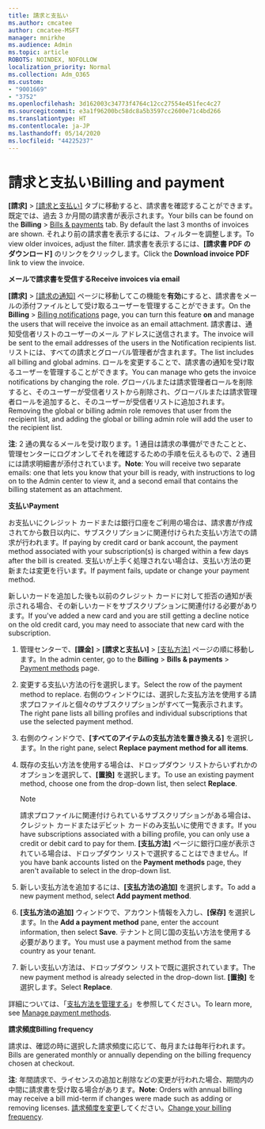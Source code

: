 ```yaml
---
title: 請求と支払い
ms.author: cmcatee
author: cmcatee-MSFT
manager: mnirkhe
ms.audience: Admin
ms.topic: article
ROBOTS: NOINDEX, NOFOLLOW
localization_priority: Normal
ms.collection: Adm_O365
ms.custom:
- "9001669"
- "3752"
ms.openlocfilehash: 3d162003c34773f4764c12cc27554e451fec4c27
ms.sourcegitcommit: e3a1f96200bc58dc8a5b3597cc2600e71c4bd266
ms.translationtype: HT
ms.contentlocale: ja-JP
ms.lasthandoff: 05/14/2020
ms.locfileid: "44225237"
---
```

# <a name="billing-and-payment"></a><span data-ttu-id="e2fdd-102">請求と支払い</span><span class="sxs-lookup"><span data-stu-id="e2fdd-102">Billing and payment</span></span>

<span data-ttu-id="e2fdd-103">**[請求]** > [[請求と支払い]](https://go.microsoft.com/fwlink/p/?linkid=848039) タブに移動すると、請求書を確認することができます。既定では、過去 3 か月間の請求書が表示されます。</span><span class="sxs-lookup"><span data-stu-id="e2fdd-103">Your bills can be found on the **Billing** > [Bills & payments](https://go.microsoft.com/fwlink/p/?linkid=848039) tab.  By default the last 3 months of invoices are shown.</span></span>  <span data-ttu-id="e2fdd-104">それより前の請求書を表示するには、フィルターを調整します。</span><span class="sxs-lookup"><span data-stu-id="e2fdd-104">To view older invoices, adjust the filter.</span></span>  <span data-ttu-id="e2fdd-105">請求書を表示するには、**[請求書 PDF のダウンロード]** のリンクをクリックします。</span><span class="sxs-lookup"><span data-stu-id="e2fdd-105">Click the **Download invoice PDF** link to view the invoice.</span></span>

<span data-ttu-id="e2fdd-106">**メールで請求書を受信する**</span><span class="sxs-lookup"><span data-stu-id="e2fdd-106">**Receive invoices via email**</span></span>

<span data-ttu-id="e2fdd-107">**[請求]** > [[請求の通知]](https://go.microsoft.com/fwlink/p/?linkid=853212) ページに移動してこの機能を**有効**にすると、請求書をメールの添付ファイルとして受け取るユーザーを管理することができます。</span><span class="sxs-lookup"><span data-stu-id="e2fdd-107">On the **Billing** > [Billing notifications](https://go.microsoft.com/fwlink/p/?linkid=853212) page, you can turn this feature **on** and manage the users that will receive the invoice as an email attachment.</span></span> <span data-ttu-id="e2fdd-108">請求書は、通知受信者リストのユーザーのメール アドレスに送信されます。</span><span class="sxs-lookup"><span data-stu-id="e2fdd-108">The invoice will be sent to the email addresses of the users in the Notification recipients list.</span></span> <span data-ttu-id="e2fdd-109">リストには、すべての請求とグローバル管理者が含まれます。</span><span class="sxs-lookup"><span data-stu-id="e2fdd-109">The list includes all billing and global admins.</span></span>  <span data-ttu-id="e2fdd-110">ロールを変更することで、請求書の通知を受け取るユーザーを管理することができます。</span><span class="sxs-lookup"><span data-stu-id="e2fdd-110">You can manage who gets the invoice notifications by changing the role.</span></span>  <span data-ttu-id="e2fdd-111">グローバルまたは請求管理者ロールを削除すると、そのユーザーが受信者リストから削除され、グローバルまたは請求管理者ロールを追加すると、そのユーザーが受信者リストに追加されます。</span><span class="sxs-lookup"><span data-stu-id="e2fdd-111">Removing the global or billing admin role removes that user from the recipient list, and adding the global or billing admin role will add the user to the recipient list.</span></span>

<span data-ttu-id="e2fdd-112">**注**: 2 通の異なるメールを受け取ります。1 通目は請求の準備ができたことと、管理センターにログオンしてそれを確認するための手順を伝えるもので、2 通目には請求明細書が添付されています。</span><span class="sxs-lookup"><span data-stu-id="e2fdd-112">**Note**: You will receive two separate emails: one that lets you know that your bill is ready, with instructions to log on to the Admin center to view it, and a second email that contains the billing statement as an attachment.</span></span>

<span data-ttu-id="e2fdd-113">**支払い**</span><span class="sxs-lookup"><span data-stu-id="e2fdd-113">**Payment**</span></span>

<span data-ttu-id="e2fdd-114">お支払いにクレジット カードまたは銀行口座をご利用の場合は、請求書が作成されてから数日以内に、サブスクリプションに関連付けられた支払い方法での請求が行われます。</span><span class="sxs-lookup"><span data-stu-id="e2fdd-114">If paying by credit card or bank account, the payment method associated with your subscription(s) is charged within a few days after the bill is created.</span></span> <span data-ttu-id="e2fdd-115">支払いが上手く処理されない場合は、支払い方法の更新または変更を行います。</span><span class="sxs-lookup"><span data-stu-id="e2fdd-115">If payment fails, update or change your payment method.</span></span>

<span data-ttu-id="e2fdd-116">新しいカードを追加した後も以前のクレジット カードに対して拒否の通知が表示される場合、その新しいカードをサブスクリプションに関連付ける必要があります。</span><span class="sxs-lookup"><span data-stu-id="e2fdd-116">If you've added a new card and you are still getting a decline notice on the old credit card, you may need to associate that new card with the subscription.</span></span>

1. <span data-ttu-id="e2fdd-117">管理センターで、**[課金]** > **[請求と支払い]** > [[支払方法]](https://go.microsoft.com/fwlink/p/?linkid=2018806) ページの順に移動します。</span><span class="sxs-lookup"><span data-stu-id="e2fdd-117">In the admin center, go to the **Billing** > **Bills & payments** > [Payment methods](https://go.microsoft.com/fwlink/p/?linkid=2018806) page.</span></span>

2. <span data-ttu-id="e2fdd-118">変更する支払い方法の行を選択します。</span><span class="sxs-lookup"><span data-stu-id="e2fdd-118">Select the row of the payment method to replace.</span></span> <span data-ttu-id="e2fdd-119">右側のウィンドウには、選択した支払方法を使用する請求プロファイルと個々のサブスクリプションがすべて一覧表示されます。</span><span class="sxs-lookup"><span data-stu-id="e2fdd-119">The right pane lists all billing profiles and individual subscriptions that use the selected payment method.</span></span>

3. <span data-ttu-id="e2fdd-120">右側のウィンドウで、**[すべてのアイテムの支払方法を置き換える]** を選択します。</span><span class="sxs-lookup"><span data-stu-id="e2fdd-120">In the right pane, select **Replace payment method for all items**.</span></span>

4. <span data-ttu-id="e2fdd-121">既存の支払い方法を使用する場合は、ドロップダウン リストからいずれかのオプションを選択して、**[置換]** を選択します。</span><span class="sxs-lookup"><span data-stu-id="e2fdd-121">To use an existing payment method, choose one from the drop-down list, then select **Replace**.</span></span>

    > [!NOTE]
    > <span data-ttu-id="e2fdd-122">請求プロファイルに関連付けられているサブスクリプションがある場合は、クレジット カードまたはデビット カードのみ支払いに使用できます。</span><span class="sxs-lookup"><span data-stu-id="e2fdd-122">If you have subscriptions associated with a billing profile, you can only use a credit or debit card to pay for them.</span></span> <span data-ttu-id="e2fdd-123">**[支払方法]** ページに銀行口座が表示されている場合は、ドロップダウン リストで選択することはできません。</span><span class="sxs-lookup"><span data-stu-id="e2fdd-123">If you have bank accounts listed on the **Payment methods** page, they aren't available to select in the drop-down list.</span></span>

5. <span data-ttu-id="e2fdd-124">新しい支払方法を追加するには、**[支払方法の追加]** を選択します。</span><span class="sxs-lookup"><span data-stu-id="e2fdd-124">To add a new payment method, select **Add payment method**.</span></span>

6. <span data-ttu-id="e2fdd-125">**[支払方法の追加]** ウィンドウで、アカウント情報を入力し、**[保存]** を選択します。</span><span class="sxs-lookup"><span data-stu-id="e2fdd-125">In the **Add a payment method** pane, enter the account information, then select **Save**.</span></span> <span data-ttu-id="e2fdd-126">テナントと同じ国の支払い方法を使用する必要があります。</span><span class="sxs-lookup"><span data-stu-id="e2fdd-126">You must use a payment method from the same country as your tenant.</span></span>

7. <span data-ttu-id="e2fdd-127">新しい支払い方法は、ドロップダウン リストで既に選択されています。</span><span class="sxs-lookup"><span data-stu-id="e2fdd-127">The new payment method is already selected in the drop-down list.</span></span> <span data-ttu-id="e2fdd-128">**[置換]** を選択します。</span><span class="sxs-lookup"><span data-stu-id="e2fdd-128">Select **Replace**.</span></span>

<span data-ttu-id="e2fdd-129">詳細については、「[支払方法を管理する](https://docs.microsoft.com/microsoft-365/commerce/billing-and-payments/manage-payment-methods)」を参照してください。</span><span class="sxs-lookup"><span data-stu-id="e2fdd-129">To learn more, see [Manage payment methods](https://docs.microsoft.com/microsoft-365/commerce/billing-and-payments/manage-payment-methods).</span></span>

<span data-ttu-id="e2fdd-130">**請求頻度**</span><span class="sxs-lookup"><span data-stu-id="e2fdd-130">**Billing frequency**</span></span>

<span data-ttu-id="e2fdd-131">請求は、確認の時に選択した請求頻度に応じて、毎月または毎年行われます。</span><span class="sxs-lookup"><span data-stu-id="e2fdd-131">Bills are generated monthly or annually depending on the billing frequency chosen at checkout.</span></span>  

<span data-ttu-id="e2fdd-132">**注**: 年間請求で、ライセンスの追加と削除などの変更が行われた場合、期間内の中間に請求書を受け取る場合があります。</span><span class="sxs-lookup"><span data-stu-id="e2fdd-132">**Note**: Orders with annual billing may receive a bill mid-term if changes were made such as adding or removing licenses.</span></span> <span data-ttu-id="e2fdd-133">[請求頻度を変更](https://docs.microsoft.com/microsoft-365/commerce/billing-and-payments/change-payment-frequency)してください。</span><span class="sxs-lookup"><span data-stu-id="e2fdd-133">[Change your billing frequency](https://docs.microsoft.com/microsoft-365/commerce/billing-and-payments/change-payment-frequency).</span></span>
